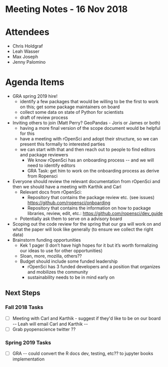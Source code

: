 # Meeting Notes - 16 Nov 2018

Attendees
=========

* Chris Holdgraf
* Leah Wasser
* Max Joseph
* Jenny Palomino

Agenda Items
============

* GRA spring 2019 hire!
    * identify a few packages that would be willing to be the first to work on this; get some package maintainers on board
    * collect some data on state of Python for scientists
    * draft of review process
* Inviting others to join (Matt Perry? GeoPandas - Joris or James or both)
    * having a more final version of the scope document would be helpful for this
    * have a meeting with rOpenSci and adopt their structure, so we can present this formally to interested parties
    * we can start with that and then reach out to people to find editors and package reviewers
        * We know rOpenSci has an onboarding process -- and we will need to identify editors
        * GRA Task: get him to work on the onboarding process as derive from Ropensci
* Everyone should review the relevant documentation from rOpenSci and then we should have a meeting with Karthik and Carl 
    * Relevant docs from rOpenSci:
        * Repository that contains the package review etc. (see issues) https://github.com/ropensci/onboarding
        * Repository that contains the information on how to package libraries, review, edit, etc.: https://github.com/ropensci/dev_guide
    * Potentially ask them to serve on a advisory board
* Scoping out the code review for the spring that our gra will work on and what the paper will look like generally  (to ensure we collect the right data)
* Brainstorm funding opportunities
    * Kek 1 pager (I don’t have high hopes for it but it’s worth formalizing our ideas to use for other opportunities)
    * Sloan, more, mozilla, others??
    * Budget should include some funded leadership
        * rOpenSci has 3 funded developers and a position that organizes and mobilizes the community
        * sustainability needs to be in mind early on


## Next Steps

### Fall 2018 Tasks
- [ ] Meeting with Carl and Karthik - suggest if they'd like to be on our board -- Leah will email Carl and Karthik --  
- [ ] Grab pyopenscience twitter ??

### Spring 2019 Tasks
- [ ] GRA -- could convert the R docs dev, testing, etc?? to jupyter books implementation



